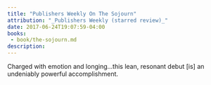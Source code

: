 ```yaml
---
title: "Publishers Weekly On The Sojourn"
attribution: "_Publishers Weekly (starred review)_"
date: 2017-06-24T19:07:59-04:00
books:
 - book/the-sojourn.md
description:
---
```

Charged with emotion and longing...this lean, resonant debut [is] an undeniably powerful accomplishment. 
